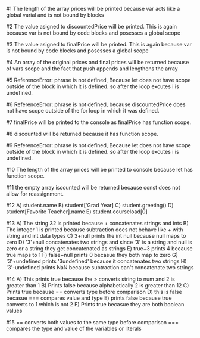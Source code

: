 #1 The length of the array prices will be printed because var acts like a global varial and is not bound by blocks

#2 The value asigned to discountedPrice will be printed. This is again because var is not bound by code blocks and posesses a global scope

#3 The value asigned to finalPrice will be printed. This is again because var is not bound by code blocks and posesses a global scope

#4 An array of the original prices and final prices will be returned because of vars scope and the fact that push appends and lengthens the array

#5 ReferenceError: phrase is not defined, Because let does not have scope outside of the block in which it is defined. so after the loop excutes i is undefined.

#6 ReferenceError: phrase is not defined, because discountedPrice does not have scope outside of the for loop in which it was defined.

#7 finalPrice will be printed to the console as finalPrice has function scope.

#8 discounted will be returned because it has function scope.

#9 ReferenceError: phrase is not defined, Because let does not have scope outside of the block in which it is defined. so after the loop excutes i is undefined.

#10 The length of the array prices will be printed to console because let has function scope.

#11 the empty array iscounted will be returned because const does not allow for reassignment.

#12 A) student.name
    B) student['Grad Year]
    C) student.greeting()
    D) student[Favorite Teacher].name
    E) student.courseload[0]

#13 A) The string 32 is printed because + concatenates strings and ints
    B) The integer 1 is printed because subtraction does not behave like + with string and int data types
    C) 3+null prints the int null because null maps to zero
    D) '3'+null concatenates two strings and since '3' is a string and null is zero or a string they get concatenated as strings
    E) true+3 prints 4 because true maps to 1
    F) false+null prints 0 becasue they both map to zero
    G) '3'+undefined prints '3undefined' because it concatenates two strings
    H) '3'-undefined prints NaN because subtraction can't concatenate two strings

#14 A) This prints true because the > converts string to num and 2 is greater than 1
    B) Prints false because alphabetically 2 is greater than 12
    C) Prints true because == converts type before comparison
    D) this is false becasue === compares value and type
    E) prints false because true converts to 1 which is not 2
    F) Prints true becasue they are both boolean values 

#15 
== converts both values to the same type before comparison
=== compares the type and value of the variables or literals

